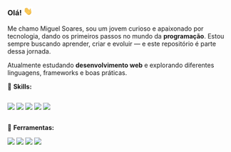 
<h3>Olá! <img width="20px" src="assets/to_readme/hi.gif" alt="Emoji de Olá"></h3>

<p>
  Me chamo Miguel Soares, sou um jovem curioso e apaixonado por tecnologia, dando os primeiros passos no mundo da <strong>programação</strong>.
  Estou sempre buscando aprender, criar e evoluir — e este repositório é parte dessa jornada.
</p>

<p>
  Atualmente estudando <strong>desenvolvimento web</strong> e explorando diferentes linguagens, frameworks e boas práticas.
</p>

:brain: **Skills:** <br>

<div style="display: inline-block">

  <img src="https://img.shields.io/badge/HTML5-E34F26?style=for-the-badge&logo=html5&logoColor=white"> <img src="https://img.shields.io/badge/CSS3-1572B6?style=for-the-badge&logo=css3&logoColor=white"> <img src="https://img.shields.io/badge/JavaScript-F7DF1E?style=for-the-badge&logo=javascript&logoColor=black"> <img src="https://img.shields.io/badge/react-%2320232a.svg?style=for-the-badge&logo=react&logoColor=%2361DAFB"> <img src="https://img.shields.io/badge/tailwindcss-%2338B2AC.svg?style=for-the-badge&logo=tailwind-css&logoColor=white">

</div>

:toolbox: **Ferramentas:** <br>

<div>
  <img src="https://img.shields.io/badge/Visual%20Studio%20Code-0078d7.svg?style=for-the-badge&logo=visual-studio-code&logoColor=white"> <img src="https://img.shields.io/badge/Windows-0078D6?style=for-the-badge&logo=windows&logoColor=white"> <img src="https://img.shields.io/badge/gimp-5C5543?style=for-the-badge&logo=gimp&logoColor=white"> <img src="https://img.shields.io/badge/Brave-FF1B2D?style=for-the-badge&logo=Brave&logoColor=white">  
</div>

</div>
